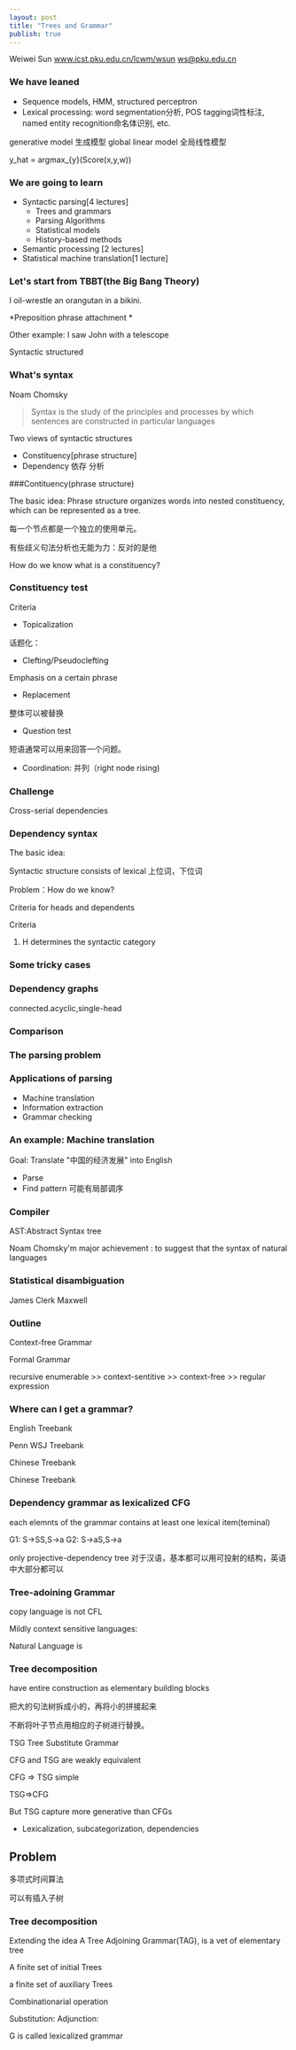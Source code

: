 ```yaml
---
layout: post
title: "Trees and Grammar"
publish: true
---
```


Weiwei Sun www.icst.pku.edu.cn/lcwm/wsun
ws@pku.edu.cn

### We have leaned
- Sequence models, HMM, structured perceptron
- Lexical processing: word segmentation分析, POS tagging词性标注, named entity recognition命名体识别, etc.

generative model 生成模型
global linear model 全局线性模型

y_hat = argmax_{y}(Score(x,y,w))

### We are going to learn
- Syntactic parsing[4 lectures]
  - Trees and grammars
  - Parsing Algorithms
  - Statistical models
  - History-based methods
- Semantic processing [2 lectures]
- Statistical machine translation[1 lecture]

### Let's start from TBBT(the Big Bang Theory)
I oil-wrestle an orangutan in a bikini.

*Preposition phrase attachment *

Other example: I saw John with a telescope

Syntactic structured

### What's syntax
Noam Chomsky
> Syntax is the study of the principles and processes by which sentences are constructed in particular languages

Two views of syntactic structures

- Constituency[phrase structure]
- Dependency 依存 分析

###Contituency(phrase structure)

The basic idea: Phrase structure organizes words into nested constituency, which can be represented as a tree.

每一个节点都是一个独立的使用单元。

有些歧义句法分析也无能为力：反对的是他

How do we know what is a constituency?

### Constituency test

Criteria

- Topicalization

话题化：

- Clefting/Pseudoclefting

Emphasis on a certain phrase

- Replacement

整体可以被替换

- Question test

短语通常可以用来回答一个问题。

- Coordination: 并列（right node rising)

### Challenge
Cross-serial dependencies

### Dependency syntax
The basic idea:

Syntactic structure consists of lexical 上位词，下位词

Problem：How do we know?

Criteria for heads and dependents

Criteria
1. H determines the syntactic category

### Some tricky cases

### Dependency graphs
connected.acyclic,single-head

### Comparison

### The parsing problem

### Applications of parsing
- Machine translation
- Information extraction
- Grammar checking

### An example: Machine translation
Goal: Translate "中国的经济发展" into English

- Parse
- Find pattern 可能有局部调序

### Compiler
AST:Abstract Syntax tree

Noam Chomsky'm major achievement :
to suggest that the syntax of natural languages

### Statistical disambiguation
James Clerk Maxwell

### Outline

Context-free Grammar

Formal Grammar

recursive enumerable >> context-sentitive >> context-free >> regular expression

### Where can I get a grammar?

English Treebank

Penn WSJ Treebank

Chinese Treebank

Chinese Treebank

### Dependency grammar as lexicalized CFG
each elemnts of the grammar contains at least one lexical item(teminal)

G1: S->SS,S->a
G2: S->aS,S->a

only projective-dependency tree 对于汉语，基本都可以用可投射的结构，英语中大部分都可以

### Tree-adoining Grammar
copy language is not CFL

Mildly context sensitive languages:

Natural Language is

### Tree decomposition
have entire construction as elementary building blocks

把大的句法树拆成小的，再将小的拼接起来

不断将叶子节点用相应的子树进行替换。

TSG Tree Substitute Grammar

CFG and TSG are weakly equivalent

CFG => TSG simple

TSG=>CFG

But TSG capture more generative than CFGs
- Lexicalization, subcategorization, dependencies

## Problem

多项式时间算法

可以有插入子树

### Tree decomposition

Extending the idea
A Tree Adjoining Grammar(TAG), is a vet of elementary tree

A finite set of initial Trees

a finite set of auxiliary Trees

Combinationarial operation

Substitution:
Adjunction:

G is called lexicalized grammar

